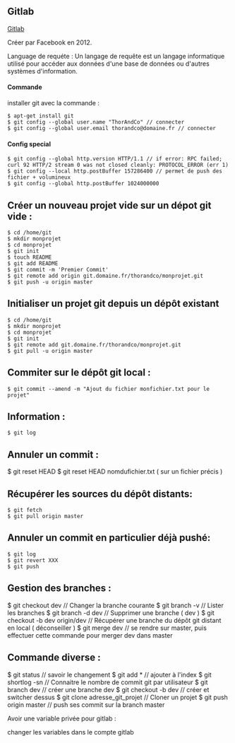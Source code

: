 ## Gitlab


[Gitlab](https://gitlab.com/)

Créer par Facebook en 2012.

Language de requéte :
Un langage de requête est un langage informatique utilisé pour accéder aux données d'une base de données ou d'autres systèmes d'information.

#### Commande

 installer git avec la commande :

    $ apt-get install git
    $ git config --global user.name "ThorAndCo" // connecter
    $ git config --global user.email thorandco@domaine.fr // connecter

#### Config special

    $ git config --global http.version HTTP/1.1 // if error: RPC failed; curl 92 HTTP/2 stream 0 was not closed cleanly: PROTOCOL_ERROR (err 1)
    $ git config --local http.postBuffer 157286400 // permet de push des fichier + volumineux
    $ git config --global http.postBuffer 1024000000

## Créer un nouveau projet vide sur un dépot git vide :

    $ cd /home/git
    $ mkdir monprojet
    $ cd monprojet
    $ git init
    $ touch README
    $ git add README
    $ git commit -m 'Premier Commit'
    $ git remote add origin git.domaine.fr/thorandco/monprojet.git
    $ git push -u origin master

## Initialiser un projet git depuis un dépôt existant

    $ cd /home/git
    $ mkdir monprojet
    $ cd monprojet
    $ git init
    $ git remote add git.domaine.fr/thorandco/monprojet.git
    $ git pull -u origin master

## Commiter sur le dépôt git local :

    $ git commit --amend -m "Ajout du fichier monfichier.txt pour le projet"

## Information :

    $ git log

## Annuler un commit :

   $ git reset HEAD
   $ git reset HEAD nomdufichier.txt ( sur un fichier précis )

## Récupérer les sources du dépôt distants:

    $ git fetch
    $ git pull origin master

## Annuler un commit en particulier déjà pushé:

    $ git log
    $ git revert XXX
    $ git push

## Gestion des branches :

  $ git checkout dev // Changer la branche courante
  $ git branch -v // Lister les branches
  $ git branch -d dev // Supprimer une branche ( dev )
  $ git checkout -b dev origin/dev // Récupérer une branche du dépôt git distant en local ( déconseiller )
  $ git merge dev // se rendre sur master, puis effectuer cette commande pour merger dev dans master

## Commande diverse :

  $ git status // savoir le changement
  $ git add * // ajouter à l'index
  $ git shortlog -sn // Connaitre le nombre de commit git par utilisateur
  $ git branch dev // créer une branche dev
  $ git checkout -b dev // créer et switcher dessus
  $ git clone adresse_git_projet // Cloner un projet
  $ git push origin master // push ses commit sur la branch master


Avoir une variable privée pour gitlab :


 changer les variables dans le compte gitlab
